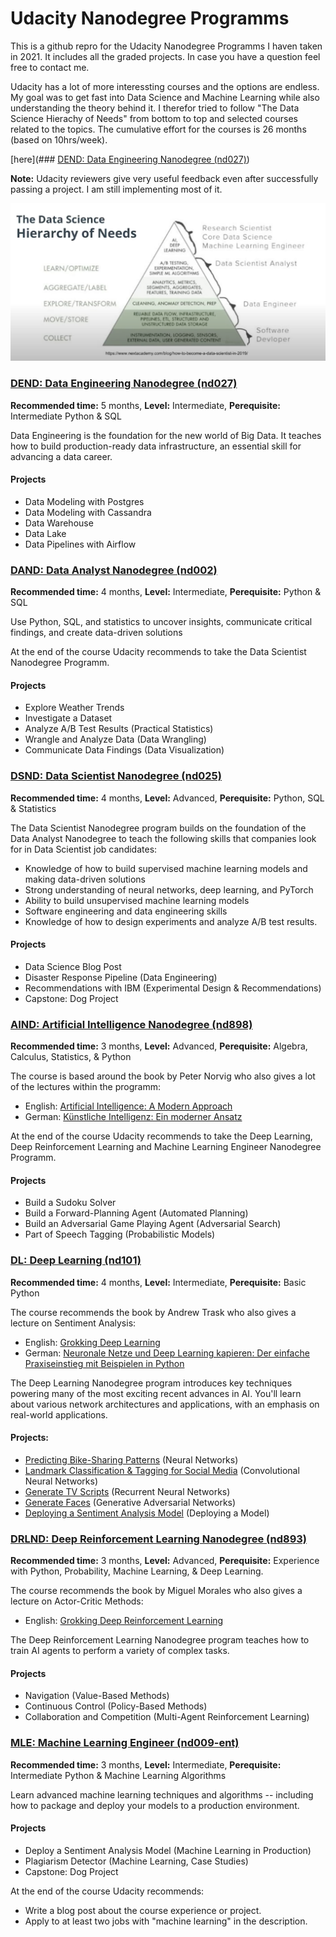 # Udacity Nanodegree Programms

This is a github repro for the Udacity Nanodegree Programms I haven taken in 2021. It includes all the graded projects. In case you have a question feel free to contact me.

Udacity has a lot of more interessting courses and the options are endless. My goal was to get fast into Data Science and Machine Learning while also understanding the theory behind it. I therefor tried to follow "The Data Science Hierachy of Needs" from bottom to top and selected courses related to the topics. The cumulative effort for the courses is 26 months (based on 10hrs/week). 

[here](### [DEND: Data Engineering Nanodegree (nd027)](DEND))

__Note:__ Udacity reviewers give very useful feedback even after successfully passing a project. I am still implementing most of it.

![Data Science Hierachy of Needs](/images/hierachy.png)

### [DEND: Data Engineering Nanodegree (nd027)](DEND)
__Recommended time:__ 5 months, __Level:__ Intermediate, __Perequisite:__ Intermediate Python & SQL

Data Engineering is the foundation for the new world of Big Data. It teaches how to build production-ready data infrastructure, an essential skill for advancing a data career.

#### Projects
- Data Modeling with Postgres
- Data Modeling with Cassandra
- Data Warehouse
- Data Lake
- Data Pipelines with Airflow

### [DAND: Data Analyst Nanodegree (nd002)](DAND)
__Recommended time:__ 4 months, __Level:__ Intermediate, __Perequisite:__ Python & SQL

Use Python, SQL, and statistics to uncover insights, communicate critical findings, and create data-driven solutions

At the end of the course Udacity recommends to take the Data Scientist Nanodegree Programm. 

#### Projects
- Explore Weather Trends
- Investigate a Dataset
- Analyze A/B Test Results (Practical Statistics)
- Wrangle and Analyze Data (Data Wrangling)
- Communicate Data Findings (Data Visualization)

### [DSND: Data Scientist Nanodegree (nd025)](DSND)
__Recommended time:__ 4 months, __Level:__ Advanced, __Perequisite:__ Python, SQL & Statistics

The Data Scientist Nanodegree program builds on the foundation of the Data Analyst Nanodegree to teach the following skills that companies look for in Data Scientist job candidates:
* Knowledge of how to build supervised machine learning models and making data-driven solutions
* Strong understanding of neural networks, deep learning, and PyTorch
* Ability to build unsupervised machine learning models
* Software engineering and data engineering skills
* Knowledge of how to design experiments and analyze A/B test results.

#### Projects
- Data Science Blog Post
- Disaster Response Pipeline (Data Engineering)
- Recommendations with IBM (Experimental Design & Recommendations)
- Capstone: Dog Project

### [AIND: Artificial Intelligence Nanodegree (nd898)](AIND)
__Recommended time:__ 3 months, __Level:__ Advanced, __Perequisite:__ Algebra, Calculus, Statistics, & Python

The course is based around the book by Peter Norvig who also gives a lot of the lectures within the programm:
* English: [Artificial Intelligence: A Modern Approach](https://amzn.to/3x9zn09)
* German: [Künstliche Intelligenz: Ein moderner Ansatz](https://amzn.to/3jaDqVx)

At the end of the course Udacity recommends to take the Deep Learning,  Deep Reinforcement Learning and Machine Learning Engineer Nanodegree Programm. 

#### Projects
- Build a Sudoku Solver
- Build a Forward-Planning Agent (Automated Planning)
- Build an Adversarial Game Playing Agent (Adversarial Search)
- Part of Speech Tagging (Probabilistic Models)

### [DL: Deep Learning (nd101)](DL)
__Recommended time:__ 4 months, __Level:__ Intermediate, __Perequisite:__ Basic Python

The course recommends the book by Andrew Trask who also gives a lecture on Sentiment Analysis:
* English: [Grokking Deep Learning](https://amzn.to/3qqyD3R)
* German: [Neuronale Netze und Deep Learning kapieren: Der einfache Praxiseinstieg mit Beispielen in Python](https://amzn.to/3jf0Clt)

The Deep Learning Nanodegree program introduces key techniques powering many of the most exciting recent advances in AI. You'll learn about various network architectures and applications, with an emphasis on real-world applications.

#### Projects:
* [Predicting Bike-Sharing Patterns](DL/Predicting%20Bike-Sharing%20Patterns) (Neural Networks)
* [Landmark Classification & Tagging for Social Media](DL/Landmark%20Classification%20%26%20Tagging%20for%20Social%20Media) (Convolutional Neural Networks)
* [Generate TV Scripts](DL/Generate%20TV%20Scripts) (Recurrent Neural Networks)
* [Generate Faces](DL/Generate%20Faces) (Generative Adversarial Networks)
* [Deploying a Sentiment Analysis Model](DL/Deploying%20a%20Sentiment%20Analysis%20Model) (Deploying a Model)

### [DRLND: Deep Reinforcement Learning Nanodegree (nd893)](DRLND)
__Recommended time:__ 3 months, __Level:__ Advanced, __Perequisite:__ Experience with Python, Probability, Machine Learning, & Deep Learning.

The course recommends the book by Miguel Morales who also gives a lecture on Actor-Critic Methods:
* English: [Grokking Deep Reinforcement Learning](https://amzn.to/3A0gEWD)

The Deep Reinforcement Learning Nanodegree program teaches how to train AI agents to perform a variety of complex tasks.

#### Projects
* Navigation (Value-Based Methods)
* Continuous Control (Policy-Based Methods)
* Collaboration and Competition (Multi-Agent Reinforcement Learning)

### [MLE: Machine Learning Engineer (nd009-ent)](MLE)
__Recommended time:__ 3 months, __Level:__ Intermediate, __Perequisite:__ Intermediate Python & Machine Learning Algorithms

Learn advanced machine learning techniques and algorithms -- including how to package and deploy your models to a production environment.

#### Projects
* Deploy a Sentiment Analysis Model (Machine Learning in Production)
* Plagiarism Detector (Machine Learning, Case Studies)
* Capstone: Dog Project

At the end of the course Udacity recommends:
* Write a blog post about the course experience or project.
* Apply to at least two jobs with "machine learning" in the description.
